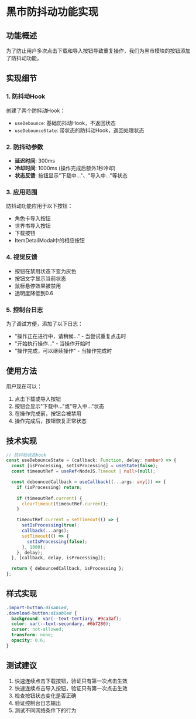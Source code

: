 # 黑市防抖动功能实现

## 功能概述

为了防止用户多次点击下载和导入按钮导致重复操作，我们为黑市模块的按钮添加了防抖动功能。

## 实现细节

### 1. 防抖动Hook

创建了两个防抖动Hook：

- `useDebounce`: 基础防抖动Hook，不返回状态
- `useDebounceState`: 带状态的防抖动Hook，返回处理状态

### 2. 防抖动参数

- **延迟时间**: 300ms
- **冷却时间**: 1000ms (操作完成后额外1秒冷却)
- **状态反馈**: 按钮显示"下载中..."、"导入中..."等状态

### 3. 应用范围

防抖动功能应用于以下按钮：

- 角色卡导入按钮
- 世界书导入按钮  
- 下载按钮
- ItemDetailModal中的相应按钮

### 4. 视觉反馈

- 按钮在禁用状态下变为灰色
- 按钮文字显示当前状态
- 鼠标悬停效果被禁用
- 透明度降低到0.6

### 5. 控制台日志

为了调试方便，添加了以下日志：

- "操作正在进行中，请稍候..." - 当尝试重复点击时
- "开始执行操作..." - 当操作开始时
- "操作完成，可以继续操作" - 当操作完成时

## 使用方法

用户现在可以：

1. 点击下载或导入按钮
2. 按钮会显示"下载中..."或"导入中..."状态
3. 在操作完成前，按钮会被禁用
4. 操作完成后，按钮恢复正常状态

## 技术实现

```typescript
// 防抖动状态hook
const useDebounceState = (callback: Function, delay: number) => {
  const [isProcessing, setIsProcessing] = useState(false);
  const timeoutRef = useRef<NodeJS.Timeout | null>(null);

  const debouncedCallback = useCallback((...args: any[]) => {
    if (isProcessing) return;
    
    if (timeoutRef.current) {
      clearTimeout(timeoutRef.current);
    }

    timeoutRef.current = setTimeout(() => {
      setIsProcessing(true);
      callback(...args);
      setTimeout(() => {
        setIsProcessing(false);
      }, 1000);
    }, delay);
  }, [callback, delay, isProcessing]);

  return { debouncedCallback, isProcessing };
};
```

## 样式实现

```css
.import-button:disabled,
.download-button:disabled {
  background: var(--text-tertiary, #9ca3af);
  color: var(--text-secondary, #6b7280);
  cursor: not-allowed;
  transform: none;
  opacity: 0.6;
}
```

## 测试建议

1. 快速连续点击下载按钮，验证只有第一次点击生效
2. 快速连续点击导入按钮，验证只有第一次点击生效
3. 检查按钮状态变化是否正确
4. 验证控制台日志输出
5. 测试不同网络条件下的行为
